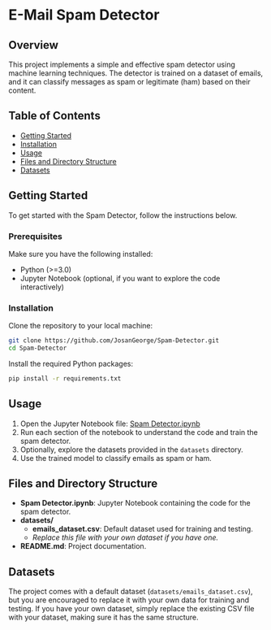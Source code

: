 # E-Mail Spam Detector


## Overview

This project implements a simple and effective spam detector using machine learning techniques. The detector is trained on a dataset of emails, and it can classify messages as spam or legitimate (ham) based on their content.

## Table of Contents

- [Getting Started](#getting-started)
- [Installation](#installation)
- [Usage](#usage)
- [Files and Directory Structure](#files-and-directory-structure)
- [Datasets](#datasets)

## Getting Started

To get started with the Spam Detector, follow the instructions below.

### Prerequisites

Make sure you have the following installed:

- Python (>=3.0)
- Jupyter Notebook (optional, if you want to explore the code interactively)

### Installation

Clone the repository to your local machine:

```bash
git clone https://github.com/JosanGeorge/Spam-Detector.git
cd Spam-Detector
```

Install the required Python packages:

```bash
pip install -r requirements.txt
```

## Usage

1. Open the Jupyter Notebook file: [Spam Detector.ipynb](link_to_jupyter_notebook)
2. Run each section of the notebook to understand the code and train the spam detector.
3. Optionally, explore the datasets provided in the `datasets` directory.
4. Use the trained model to classify emails as spam or ham.

## Files and Directory Structure

- **Spam Detector.ipynb**: Jupyter Notebook containing the code for the spam detector.
- **datasets/**
  - **emails_dataset.csv**: Default dataset used for training and testing.
  - *Replace this file with your own dataset if you have one.*
- **README.md**: Project documentation.

## Datasets

The project comes with a default dataset (`datasets/emails_dataset.csv`), but you are encouraged to replace it with your own data for training and testing. If you have your own dataset, simply replace the existing CSV file with your dataset, making sure it has the same structure.
